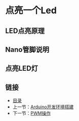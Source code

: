 # 点亮一个Led
## LED点亮原理

## Nano管脚说明

## 点亮LED灯


## 链接
- [目录](directory.md)  
- 上一节：[Arduino开发环境搭建](1.1.md)  
- 下一节：[PWM操作](1.3.md)
